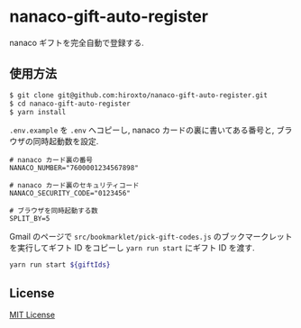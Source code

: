 # nanaco-gift-auto-register

nanaco ギフトを完全自動で登録する.

## 使用方法

```bash
$ git clone git@github.com:hiroxto/nanaco-gift-auto-register.git
$ cd nanaco-gift-auto-register
$ yarn install
```

`.env.example` を `.env` へコピーし, nanaco カードの裏に書いてある番号と, ブラウザの同時起動数を設定.

```dotenv
# nanaco カード裏の番号
NANACO_NUMBER="7600001234567898"

# nanaco カード裏のセキュリティコード
NANACO_SECURITY_CODE="0123456"

# ブラウザを同時起動する数
SPLIT_BY=5
```

Gmail のページで `src/bookmarklet/pick-gift-codes.js` のブックマークレットを実行してギフト ID をコピーし `yarn run start` にギフト ID を渡す.

```bash
yarn run start ${giftIds}
```

## License

[MIT License](https://github.com/hiroxto/nanaco-gift-auto-register/blob/master/LICENSE "MIT License")
